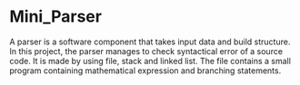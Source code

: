 # Mini_Parser
A parser is a software component that takes input data and build structure. In this project, the parser manages to check syntactical error of a source code. It is made by using file, stack and linked list. The file contains a small program containing mathematical expression and branching statements.
